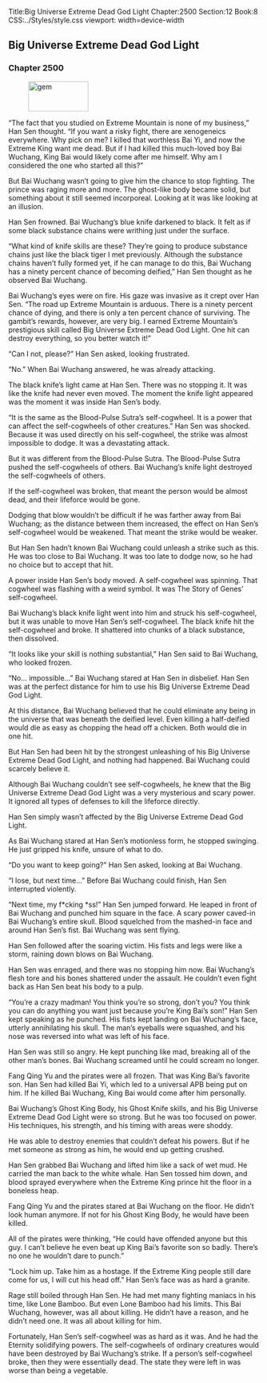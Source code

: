 Title:Big Universe Extreme Dead God Light 
Chapter:2500 
Section:12 
Book:8 
CSS:../Styles/style.css 
viewport: width=device-width
  
## Big Universe Extreme Dead God Light
### Chapter 2500
  
<figure>
	<img src="../Images/gem.gif" alt="gem" id="gem" width="120" height="60" />
</figure>
  

  
“The fact that you studied on Extreme Mountain is none of my business,” Han Sen thought. “If you want a risky fight, there are xenogeneics everywhere. Why pick on me? I killed that worthless Bai Yi, and now the Extreme King want me dead. But if I had killed this much-loved boy Bai Wuchang, King Bai would likely come after me himself. Why am I considered the one who started all this?”

But Bai Wuchang wasn’t going to give him the chance to stop fighting. The prince was raging more and more. The ghost-like body became solid, but something about it still seemed incorporeal. Looking at it was like looking at an illusion.

Han Sen frowned. Bai Wuchang’s blue knife darkened to black. It felt as if some black substance chains were writhing just under the surface.

“What kind of knife skills are these? They’re going to produce substance chains just like the black tiger I met previously. Although the substance chains haven’t fully formed yet, if he can manage to do this, Bai Wuchang has a ninety percent chance of becoming deified,” Han Sen thought as he observed Bai Wuchang.

Bai Wuchang’s eyes were on fire. His gaze was invasive as it crept over Han Sen. “The road up Extreme Mountain is arduous. There is a ninety percent chance of dying, and there is only a ten percent chance of surviving. The gambit’s rewards, however, are very big. I earned Extreme Mountain’s prestigious skill called Big Universe Extreme Dead God Light. One hit can destroy everything, so you better watch it!”

“Can I not, please?” Han Sen asked, looking frustrated.

“No.” When Bai Wuchang answered, he was already attacking.

The black knife’s light came at Han Sen. There was no stopping it. It was like the knife had never even moved. The moment the knife light appeared was the moment it was inside Han Sen’s body.

“It is the same as the Blood-Pulse Sutra’s self-cogwheel. It is a power that can affect the self-cogwheels of other creatures.” Han Sen was shocked. Because it was used directly on his self-cogwheel, the strike was almost impossible to dodge. It was a devastating attack.

But it was different from the Blood-Pulse Sutra. The Blood-Pulse Sutra pushed the self-cogwheels of others. Bai Wuchang’s knife light destroyed the self-cogwheels of others.

If the self-cogwheel was broken, that meant the person would be almost dead, and their lifeforce would be gone.

Dodging that blow wouldn’t be difficult if he was farther away from Bai Wuchang; as the distance between them increased, the effect on Han Sen’s self-cogwheel would be weakened. That meant the strike would be weaker.

But Han Sen hadn’t known Bai Wuchang could unleash a strike such as this. He was too close to Bai Wuchang. It was too late to dodge now, so he had no choice but to accept that hit.

A power inside Han Sen’s body moved. A self-cogwheel was spinning. That cogwheel was flashing with a weird symbol. It was The Story of Genes’ self-cogwheel.

Bai Wuchang’s black knife light went into him and struck his self-cogwheel, but it was unable to move Han Sen’s self-cogwheel. The black knife hit the self-cogwheel and broke. It shattered into chunks of a black substance, then dissolved.

“It looks like your skill is nothing substantial,” Han Sen said to Bai Wuchang, who looked frozen.

“No… impossible…” Bai Wuchang stared at Han Sen in disbelief. Han Sen was at the perfect distance for him to use his Big Universe Extreme Dead God Light.

At this distance, Bai Wuchang believed that he could eliminate any being in the universe that was beneath the deified level. Even killing a half-deified would die as easy as chopping the head off a chicken. Both would die in one hit.

But Han Sen had been hit by the strongest unleashing of his Big Universe Extreme Dead God Light, and nothing had happened. Bai Wuchang could scarcely believe it.

Although Bai Wuchang couldn’t see self-cogwheels, he knew that the Big Universe Extreme Dead God Light was a very mysterious and scary power. It ignored all types of defenses to kill the lifeforce directly.

Han Sen simply wasn’t affected by the Big Universe Extreme Dead God Light.

As Bai Wuchang stared at Han Sen’s motionless form, he stopped swinging. He just gripped his knife, unsure of what to do.

“Do you want to keep going?” Han Sen asked, looking at Bai Wuchang.

“I lose, but next time…” Before Bai Wuchang could finish, Han Sen interrupted violently.

“Next time, my f*cking *ss!” Han Sen jumped forward. He leaped in front of Bai Wuchang and punched him square in the face. A scary power caved-in Bai Wuchang’s entire skull. Blood squelched from the mashed-in face and around Han Sen’s fist. Bai Wuchang was sent flying.

Han Sen followed after the soaring victim. His fists and legs were like a storm, raining down blows on Bai Wuchang.

Han Sen was enraged, and there was no stopping him now. Bai Wuchang’s flesh tore and his bones shattered under the assault. He couldn’t even fight back as Han Sen beat his body to a pulp.

“You’re a crazy madman! You think you’re so strong, don’t you? You think you can do anything you want just because you’re King Bai’s son!” Han Sen kept speaking as he punched. His fists kept landing on Bai Wuchang’s face, utterly annihilating his skull. The man’s eyeballs were squashed, and his nose was reversed into what was left of his face.

Han Sen was still so angry. He kept punching like mad, breaking all of the other man’s bones. Bai Wuchang screamed until he could scream no longer.

Fang Qing Yu and the pirates were all frozen. That was King Bai’s favorite son. Han Sen had killed Bai Yi, which led to a universal APB being put on him. If he killed Bai Wuchang, King Bai would come after him personally.

Bai Wuchang’s Ghost King Body, his Ghost Knife skills, and his Big Universe Extreme Dead God Light were so strong. But he was too focused on power. His techniques, his strength, and his timing with areas were shoddy.

He was able to destroy enemies that couldn’t defeat his powers. But if he met someone as strong as him, he would end up getting crushed.

Han Sen grabbed Bai Wuchang and lifted him like a sack of wet mud. He carried the man back to the white whale. Han Sen tossed him down, and blood sprayed everywhere when the Extreme King prince hit the floor in a boneless heap.

Fang Qing Yu and the pirates stared at Bai Wuchang on the floor. He didn’t look human anymore. If not for his Ghost King Body, he would have been killed.

All of the pirates were thinking, “He could have offended anyone but this guy. I can’t believe he even beat up King Bai’s favorite son so badly. There’s no one he wouldn’t dare to punch.”

“Lock him up. Take him as a hostage. If the Extreme King people still dare come for us, I will cut his head off.” Han Sen’s face was as hard a granite.

Rage still boiled through Han Sen. He had met many fighting maniacs in his time, like Lone Bamboo. But even Lone Bamboo had his limits. This Bai Wuchang, however, was all about killing. He didn’t have a reason, and he didn’t need one. It was all about killing for him.

Fortunately, Han Sen’s self-cogwheel was as hard as it was. And he had the Eternity solidifying powers. The self-cogwheels of ordinary creatures would have been destroyed by Bai Wuchang’s strike. If a person’s self-cogwheel broke, then they were essentially dead. The state they were left in was worse than being a vegetable.